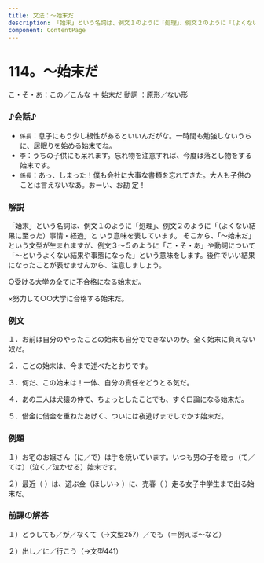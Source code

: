 ```yaml
---
title: 文法：～始末だ
description: 「始末」という名詞は、例文１のように「処理」、例文２のように「（よくない結果に至った）事情・経過」と いう意味を表しています。
component: ContentPage
---
```



# 114。～始末だ
こ・そ・あ：この／こんな ＋ 始末だ 動詞 ：原形／ない形
### ♪会話♪
- `係長`：息子にもう少し根性があるといいんだがな。一時間も勉強しないうちに、居眠りを始める始末でね。
- `李`：うちの子供にも呆れます。忘れ物を注意すれば、今度は落とし物をする始末です。
- `係長`：あっ、しまった！僕も会社に大事な書類を忘れてきた。大人も子供のことは言えないなあ。おーい、お勘 定！
### 解説
「始末」という名詞は、例文１のように「処理」、例文２のように「（よくない結果に至った）事情・経過」と いう意味を表しています。
そこから、「～始末だ」という文型が生まれますが、例文３～５のように「こ・そ・あ」や動詞について「～というよくない結果や事態になった」という意味をします。後件でいい結果になったことが表せませんから、注意しましょう。

○受ける大学の全てに不合格になる始末だ。

×努力して○○大学に合格する始末だ。
### 例文
１．お前は自分のやったことの始末も自分でできないのか。全く始末に負えない奴だ。

２．ことの始末は、今まで述べたとおりです。

３．何だ、この始末は！一体、自分の責任をどうとる気だ。

４．あの二人は犬猿の仲で、ちょっとしたことでも、すぐ口論になる始末だ。

５．借金に借金を重ねたあげく、ついには夜逃げまでしでかす始末だ。
### 例題
１）お宅のお嬢さん（に／で）は手を焼いています。いつも男の子を殴っ（て／ては）（泣く／泣かせる）始末です。

２）最近（ ）は、遊ぶ金（ほしい→ ）に、売春（ ）走る女子中学生まで出る始末だ。
### 前課の解答
１）どうしても／が／なくて（→文型257）／でも（＝例えば～など）

２）出し／に／行こう（→文型441）
